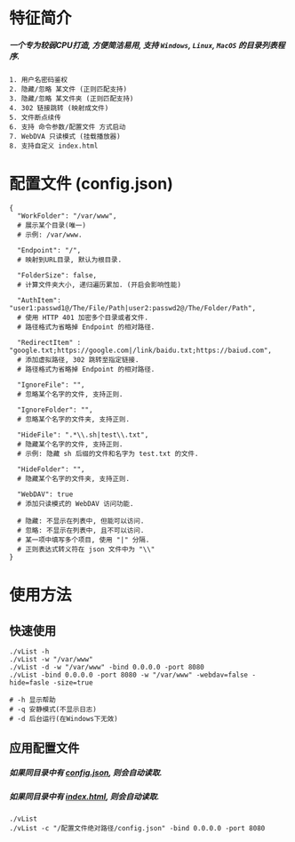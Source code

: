 # 特征简介
##### 一个专为较弱CPU打造, 方便简洁易用, 支持 `Windows`, `Linux`, `MacOS` 的目录列表程序.
```
1. 用户名密码鉴权
2. 隐藏/忽略 某文件 (正则匹配支持)
3. 隐藏/忽略 某文件夹 (正则匹配支持)
4. 302 链接跳转 (映射成文件)
5. 文件断点续传
6. 支持 命令参数/配置文件 方式启动
7. WebDVA 只读模式 (挂载播放器)
8. 支持自定义 index.html
```

# 配置文件 (config.json)
```
{
  "WorkFolder": "/var/www",
  # 展示某个目录(唯一)
  # 示例: /var/www.
  
  "Endpoint": "/",
  # 映射到URL目录, 默认为根目录.
  
  "FolderSize": false,
  # 计算文件夹大小, 递归遍历累加. (开启会影响性能)
  
  "AuthItem": "user1:passwd1@/The/File/Path|user2:passwd2@/The/Folder/Path",
  # 使用 HTTP 401 加密多个目录或者文件.
  # 路径格式为省略掉 Endpoint 的相对路径.
  
  "RedirectItem" : "google.txt;https://google.com|/link/baidu.txt;https://baiud.com",
  # 添加虚拟路径, 302 跳转至指定链接.
  # 路径格式为省略掉 Endpoint 的相对路径.
  
  "IgnoreFile": "",
  # 忽略某个名字的文件, 支持正则.
  
  "IgnoreFolder": "",
  # 忽略某个名字的文件夹, 支持正则.
  
  "HideFile": ".*\\.sh|test\\.txt",
  # 隐藏某个名字的文件, 支持正则. 
  # 示例: 隐藏 sh 后缀的文件和名字为 test.txt 的文件.
  
  "HideFolder": "",
  # 隐藏某个名字的文件夹, 支持正则.
  
  "WebDAV": true
  # 添加只读模式的 WebDAV 访问功能.
  
  # 隐藏: 不显示在列表中, 但能可以访问.
  # 忽略: 不显示在列表中, 且不可以访问.
  # 某一项中填写多个项目, 使用 "|" 分隔.
  # 正则表达式转义符在 json 文件中为 "\\"
}

```

# 使用方法

## 快速使用
```
./vList -h
./vList -w "/var/www"
./vList -d -w "/var/www" -bind 0.0.0.0 -port 8080
./vList -bind 0.0.0.0 -port 8080 -w "/var/www" -webdav=false -hide=fasle -size=true

# -h 显示帮助
# -q 安静模式(不显示日志)
# -d 后台运行(在Windows下无效)
```

## 应用配置文件
##### 如果同目录中有 [config.json](https://raw.githubusercontent.com/MoeClub/vList/master/config.json), 则会自动读取.
##### 如果同目录中有 [index.html](https://raw.githubusercontent.com/MoeClub/vList/master/index.html), 则会自动读取.
```
./vList
./vList -c "/配置文件绝对路径/config.json" -bind 0.0.0.0 -port 8080
```

